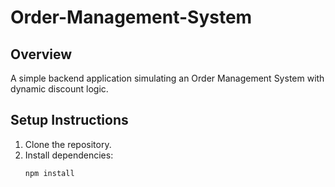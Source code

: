 # Order-Management-System

## Overview
A simple backend application simulating an Order Management System with dynamic discount logic.

## Setup Instructions
1. Clone the repository.
2. Install dependencies:
   ```bash
   npm install




